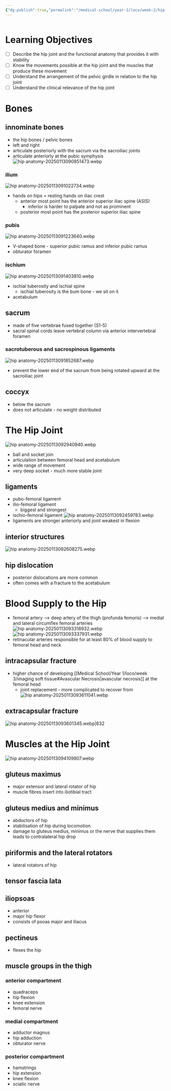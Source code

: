 ```yaml
---
{"dg-publish":true,"permalink":"/medical-school/year-1/loco/week-2/hip-anatomy/","tags":["loco"]}
---
```


```table-of-contents
```
# Learning Objectives
- [ ] Describe the hip joint and the functional anatomy that provides it with stability
- [ ] Know the movements possible at the hip joint and the muscles that produce these movement
- [ ] Understand the arrangement of the pelvic girdle in relation to the hip joint
- [ ] Understand the clinical relevance of the hip joint

# Bones
## innominate bones
- the hip bones / pelvic bones
- left and right
- articulate posteriorly with the sacrum via the sacroiliac joints
- articulate anteriorly at the pubic symphysis
![hip anatomy-20250113090851473.webp](/img/user/Medical%20School/Year%201/loco/week%202/attachments/hip%20anatomy-20250113090851473.webp)
### ilium
![hip anatomy-20250113091022734.webp](/img/user/Medical%20School/Year%201/loco/week%202/attachments/hip%20anatomy-20250113091022734.webp)
- hands on hips = resting hands on iliac crest
	- anterior most point has the anterior superior iliac spine (ASIS)
		- inferior is harder to palpate and not as prominent
	- posterior most point has the posterior superior iliac spine
### pubis
![hip anatomy-20250113091223640.webp](/img/user/Medical%20School/Year%201/loco/week%202/attachments/hip%20anatomy-20250113091223640.webp)
- V-shaped bone - superior pubic ramus and inferior pubic ramus
- obturator foramen
### ischium
![hip anatomy-20250113091403810.webp](/img/user/Medical%20School/Year%201/loco/week%202/attachments/hip%20anatomy-20250113091403810.webp)
- ischial tuberosity and ischial spine
	- ischial tuberosity is the bum bone - we sit on it
- acetabulum
## sacrum
- made of five vertebrae fused together (S1-5)
- sacral spinal cords leave vertebral column via anterior intervertebral foramen
### sacrotuberous and sacrospinous ligaments
![hip anatomy-20250113091852687.webp](/img/user/Medical%20School/Year%201/loco/week%202/attachments/hip%20anatomy-20250113091852687.webp)
- prevent the lower end of the sacrum from being rotated upward at the sacroiliac joint
## coccyx
- below the sacrum
- does not articulate - no weight distributed

# The Hip Joint
![hip anatomy-20250113092940940.webp](/img/user/Medical%20School/Year%201/loco/week%202/attachments/hip%20anatomy-20250113092940940.webp)
- ball and socket join
- articulation between femoral head and acetabulum
- wide range of movement
- very deep socket - much more stable joint
## ligaments
- pubo-femoral ligament
- ilio-femoral ligament
	- biggest and strongest
- ischio-femoral ligament
![hip anatomy-20250113092459783.webp](/img/user/Medical%20School/Year%201/loco/week%202/attachments/hip%20anatomy-20250113092459783.webp)
- ligaments are stronger anteriorly and joint weakest in flexion
## interior structures
![hip anatomy-20250113092608275.webp](/img/user/Medical%20School/Year%201/loco/week%202/attachments/hip%20anatomy-20250113092608275.webp)
## hip dislocation
- posterior dislocations are more common
- often comes with a fracture to the acetabulum

# Blood Supply to the Hip
- femoral artery --> deep artery of the thigh (profunda femoris) --> medial and lateral circumflex femoral arteries
![hip anatomy-20250113093318932.webp](/img/user/Medical%20School/Year%201/loco/week%202/attachments/hip%20anatomy-20250113093318932.webp)
![hip anatomy-20250113093337931.webp](/img/user/Medical%20School/Year%201/loco/week%202/attachments/hip%20anatomy-20250113093337931.webp)
- retinacular arteries responsible for at least 80% of blood supply to femoral head and neck
## intracapsular fracture
- higher chance of developing [[Medical School/Year 1/loco/week 3/imaging soft tissue#Avascular Necrosis\|avascular necrosis]] at the femoral head
	- joint replacement - more complicated to recover from
![hip anatomy-20250113093611041.webp](/img/user/Medical%20School/Year%201/loco/week%202/attachments/hip%20anatomy-20250113093611041.webp)
## extracapsular fracture
![hip anatomy-20250113093601345.webp|632](/img/user/Medical%20School/Year%201/loco/week%202/attachments/hip%20anatomy-20250113093601345.webp)

# Muscles at the Hip Joint
![hip anatomy-20250113094109807.webp](/img/user/Medical%20School/Year%201/loco/week%202/attachments/hip%20anatomy-20250113094109807.webp)
## gluteus maximus
- major extensor and lateral rotator of hip
- muscle fibres insert into iliotibial tract
## gluteus medius and minimus
- abductors of hip
- stabilisation of hip during locomotion
- damage to gluteus medius, minimus or the nerve that supplies them leads to contralateral hip drop
## piriformis and the lateral rotators
- lateral rotators of hip
## tensor fascia lata
## iliopsoas
- anterior
- major hip flexor
- consists of psoas major and iliacus
## pectineus
- flexes the hip
## muscle groups in the thigh
### anterior compartment
- quadraceps
- hip flexion
- knee extension
- femoral nerve
### medial compartment
- adductor magnus
- hip adduction
- obturator nerve
### posterior compartment
- hamstrings
- hip extension
- knee flexion
- sciatic nerve
